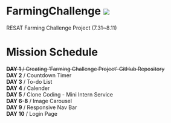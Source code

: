 # FarmingChallenge <img src="https://img.shields.io/badge/Javascript-F7DF1E?style=flat&logo=Javascript&logoColor=white"/></span>   
RESAT Farming Challenge Project (7.31~8.11)

# Mission Schedule 
~~**DAY 1** / Creating 'Farming Challenge Project' GitHub Repository~~    
**DAY 2** / Countdown Timer   
**DAY 3** / To-do List   
**DAY 4** / Calender   
**DAY 5** / Clone Coding - Mini Intern Service   
**DAY 6-8** / Image Carousel   
**DAY 9** / Responsive Nav Bar   
**DAY 10** / Login Page
